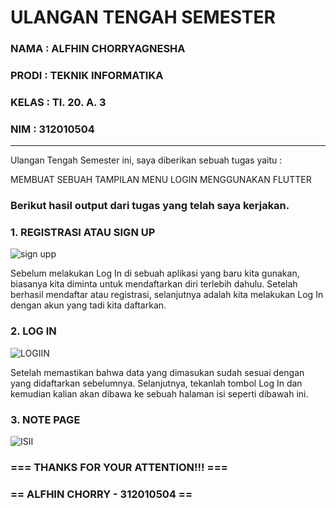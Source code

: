 # ULANGAN TENGAH SEMESTER
### NAMA  : ALFHIN CHORRYAGNESHA
### PRODI : TEKNIK INFORMATIKA
### KELAS : TI. 20. A. 3
### NIM   : 312010504
_____________________________________________________________________________________________________________________
Ulangan Tengah Semester ini, saya diberikan sebuah tugas yaitu :

MEMBUAT SEBUAH TAMPILAN MENU LOGIN MENGGUNAKAN FLUTTER


### **Berikut hasil output dari tugas yang telah saya kerjakan.**

### **1. REGISTRASI ATAU SIGN UP**

![sign upp](https://github.com/alfhinchorry/flutter_utsmobile/assets/73273061/8057fe84-2886-43f2-bdba-a8af89beafad)

Sebelum melakukan Log In di sebuah aplikasi yang baru kita gunakan, biasanya kita diminta untuk mendaftarkan diri terlebih dahulu. Setelah berhasil mendaftar atau registrasi, selanjutnya adalah kita melakukan Log In dengan akun yang tadi kita daftarkan.

### **2. LOG IN**

![LOGIIN](https://github.com/alfhinchorry/flutter_utsmobile/assets/73273061/c2fdf855-fc80-45b4-93b1-a1e5eb2920d2)

Setelah memastikan bahwa data yang dimasukan sudah sesuai dengan yang didaftarkan sebelumnya. Selanjutnya, tekanlah tombol Log In dan kemudian kalian akan dibawa ke sebuah halaman isi seperti dibawah ini.


### **3. NOTE PAGE**

![ISII](https://github.com/alfhinchorry/flutter_utsmobile/assets/73273061/e1d16a35-87d2-4cbf-80c9-7dd077667761)



  ###   === THANKS FOR YOUR ATTENTION!!! ===
  ### == ALFHIN CHORRY - 312010504 ==